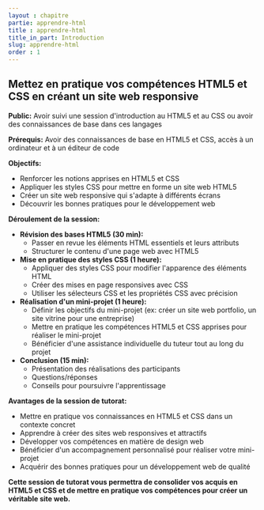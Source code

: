```yaml
---
layout : chapitre
partie: apprendre-html
title : apprendre-html
title_in_part: Introduction
slug: apprendre-html
order : 1
---
```


## Mettez en pratique vos compétences HTML5 et CSS en créant un site web responsive

**Public:** Avoir suivi une session d'introduction au HTML5 et au CSS ou avoir des connaissances de base dans ces langages

**Prérequis:** Avoir des connaissances de base en HTML5 et CSS, accès à un ordinateur et à un éditeur de code

**Objectifs:**

* Renforcer les notions apprises en HTML5 et CSS
* Appliquer les styles CSS pour mettre en forme un site web HTML5
* Créer un site web responsive qui s'adapte à différents écrans
* Découvrir les bonnes pratiques pour le développement web

**Déroulement de la session:**

* **Révision des bases HTML5 (30 min):**
    * Passer en revue les éléments HTML essentiels et leurs attributs
    * Structurer le contenu d'une page web avec HTML5
* **Mise en pratique des styles CSS (1 heure):**
    * Appliquer des styles CSS pour modifier l'apparence des éléments HTML
    * Créer des mises en page responsives avec CSS
    * Utiliser les sélecteurs CSS et les propriétés CSS avec précision
* **Réalisation d'un mini-projet (1 heure):**
    * Définir les objectifs du mini-projet (ex: créer un site web portfolio, un site vitrine pour une entreprise)
    * Mettre en pratique les compétences HTML5 et CSS apprises pour réaliser le mini-projet
    * Bénéficier d'une assistance individuelle du tuteur tout au long du projet
* **Conclusion (15 min):**
    * Présentation des réalisations des participants
    * Questions/réponses
    * Conseils pour poursuivre l'apprentissage

**Avantages de la session de tutorat:**

* Mettre en pratique vos connaissances en HTML5 et CSS dans un contexte concret
* Apprendre à créer des sites web responsives et attractifs
* Développer vos compétences en matière de design web
* Bénéficier d'un accompagnement personnalisé pour réaliser votre mini-projet
* Acquérir des bonnes pratiques pour un développement web de qualité

**Cette session de tutorat vous permettra de consolider vos acquis en HTML5 et CSS et de mettre en pratique vos compétences pour créer un véritable site web.**

